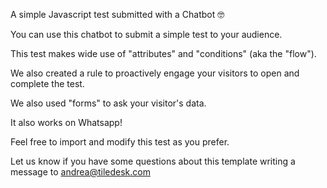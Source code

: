A simple Javascript test submitted with a Chatbot 🤓

You can use this chatbot to submit a simple test to your audience.

This test makes wide use of "attributes" and "conditions" (aka the "flow").

We also created a rule to proactively engage your visitors to open and complete the test.

We also used "forms" to ask your visitor's data.

It also works on Whatsapp!

Feel free to import and modify this test as you prefer.

Let us know if you have some questions about this template writing a message to andrea@tiledesk.com
